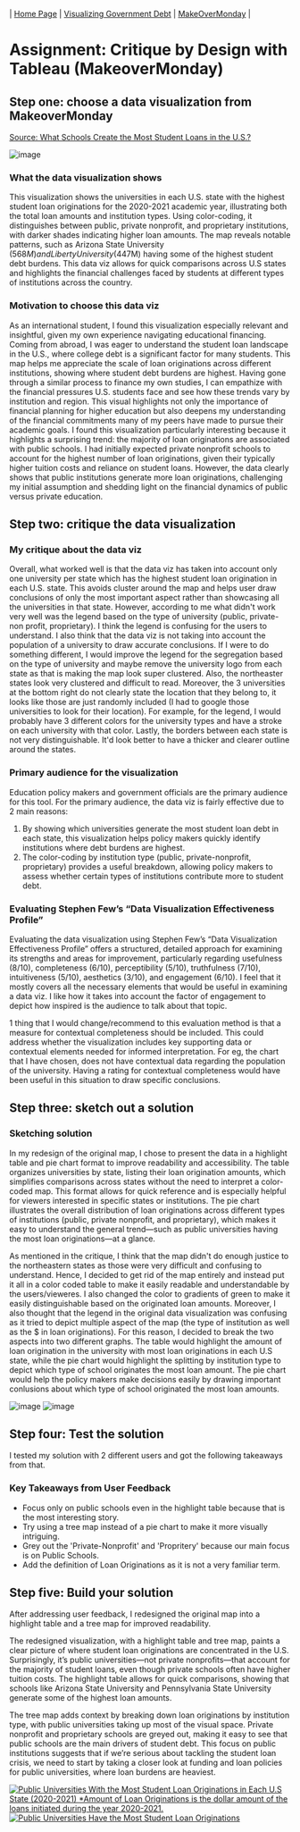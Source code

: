 | [Home Page](https://maitri-surti.github.io/maitri-surti-portfolio/) | [Visualizing Government Debt](https://maitri-surti.github.io/maitri-surti-portfolio/dataviz2) | [MakeOverMonday](https://maitri-surti.github.io/maitri-surti-portfolio/makeOverMonday) |

# Assignment: Critique by Design with Tableau (MakeoverMonday)

## Step one: choose a data visualization from MakeoverMonday
[Source: What Schools Create the Most Student Loans in the U.S.?](https://howmuch.net/articles/university-with-the-most-student-loan-originations-in-every-state)

![image](https://github.com/user-attachments/assets/896cf5e2-3306-4fdf-834f-f0b2731b7b6f)

### What the data visualization shows
This visualization shows the universities in each U.S. state with the highest student loan originations for the 2020-2021 academic year, illustrating both the total loan amounts and institution types. Using color-coding, it distinguishes between public, private nonprofit, and proprietary institutions, with darker shades indicating higher loan amounts. The map reveals notable patterns, such as Arizona State University ($568M) and Liberty University ($447M) having some of the highest student debt burdens. This data viz allows for quick comparisons across U.S states and highlights the financial challenges faced by students at different types of institutions across the country.

### Motivation to choose this data viz
As an international student, I found this visualization especially relevant and insightful, given my own experience navigating educational financing. Coming from abroad, I was eager to understand the student loan landscape in the U.S., where college debt is a significant factor for many students. This map helps me appreciate the scale of loan originations across different institutions, showing where student debt burdens are highest. Having gone through a similar process to finance my own studies, I can empathize with the financial pressures U.S. students face and see how these trends vary by institution and region. This visual highlights not only the importance of financial planning for higher education but also deepens my understanding of the financial commitments many of my peers have made to pursue their academic goals. I found this visualization particularly interesting because it highlights a surprising trend: the majority of loan originations are associated with public schools. I had initially expected private nonprofit schools to account for the highest number of loan originations, given their typically higher tuition costs and reliance on student loans. However, the data clearly shows that public institutions generate more loan originations, challenging my initial assumption and shedding light on the financial dynamics of public versus private education.

## Step two: critique the data visualization

### My critique about the data viz
Overall, what worked well is that the data viz has taken into account only one university per state which has the highest student loan origination in each U.S. state. This avoids cluster around the map and helps user draw conclusions of only the most important aspect rather than showcasing all the universities in that state. However, according to me what didn't work very well was the legend based on the type of university (public, private-non profit, proprietary). I think the legend is confusing for the users to understand. I also think that the data viz is not taking into account the population of a university to draw accurate conclusions. If I were to do something different, I would improve the legend for the segregation based on the type of university and maybe remove the university logo from each state as that is making the map look super clustered. Also, the northeaster states look very clustered and difficult to read.  Moreover, the 3 universities at the bottom right do not clearly state the location that they belong to, it looks like those are just randomly included (I had to google those universities to look for their location). For example, for the legend, I would probably have 3 different colors for the university types and have a stroke on each university with that color. Lastly, the borders between each state is not very distinguishable. It'd look better to have a thicker and clearer outline around the states. 

### Primary audience for the visualization
Education policy makers and government officials are the primary audience for this tool. For the primary audience, the data viz is fairly effective due to 2 main reasons:
1. By showing which universities generate the most student loan debt in each state, this visualization helps policy makers quickly identify institutions where debt burdens are highest. 
2. The color-coding by institution type (public, private-nonprofit, proprietary) provides a useful breakdown, allowing policy makers to assess whether certain types of institutions contribute more to student debt.
   
### Evaluating Stephen Few’s “Data Visualization Effectiveness Profile”
Evaluating the data visualization using Stephen Few’s “Data Visualization Effectiveness Profile” offers a structured, detailed approach for examining its strengths and areas for improvement, particularly regarding usefulness (8/10), completeness (6/10), perceptibility (5/10), truthfulness (7/10), intuitiveness (5/10), aesthetics (3/10), and engagement (6/10). I feel that it mostly covers all the necessary elements that would be useful in examining a data viz. I like how it takes into account the factor of engagement to depict how inspired is the audience to talk about that topic. 

1 thing that I would change/recommend to this evaluation method is that a measure for contextual completeness should be included. This could address whether the visualization includes key supporting data or contextual elements needed for informed interpretation. For eg, the chart that I have chosen, does not have contextual data regarding the population of the university. Having a rating for contextual completeness would have been useful in this situation to draw specific conclusions. 

## Step three: sketch out a solution

### Sketching solution

In my redesign of the original map, I chose to present the data in a highlight table and pie chart format to improve readability and accessibility. The table organizes universities by state, listing their loan origination amounts, which simplifies comparisons across states without the need to interpret a color-coded map. This format allows for quick reference and is especially helpful for viewers interested in specific states or institutions. The pie chart illustrates the overall distribution of loan originations across different types of institutions (public, private nonprofit, and proprietary), which makes it easy to understand the general trend—such as public universities having the most loan originations—at a glance. 

As mentioned in the critique, I think that the map didn't do enough justice to the northeastern states as those were very difficult and confusing to understand. Hence, I decided to get rid of the map entirely and instead put it all in a color coded table to make it easily readable and understandable by the users/vieweres. I also changed the color to gradients of green to make it easily distinguishable based on the originated loan amounts. Moreover, I also thought that the legend in the original data visualization was confusing as it tried to depict multiple aspect of the map (the type of institution as well as the $ in loan originations). For this reason, I decided to break the two aspects into two different graphs. The table would highlight the amount of loan origination in the university with most loan originations in each U.S state, while the pie chart would highlight the splitting by institution type to depict which type of school originates the most loan amount. The pie chart would help the policy makers make decisions easily by drawing important conlusions about which type of school originated the most loan amounts. 

![image](https://github.com/user-attachments/assets/207be031-2992-487e-8de9-bdbe348b9947)
![image](https://github.com/user-attachments/assets/69ffd849-f0f9-4409-a6d8-29eb1299b9e9)

## Step four: Test the solution

I tested my solution with 2 different users and got the following takeaways from that.

### Key Takeaways from User Feedback
- Focus only on public schools even in the highlight table because that is the most interesting story.
- Try using a tree map instead of a pie chart to make it more visually intriguing.
- Grey out the 'Private-Nonprofit' and 'Propritery' because our main focus is on Public Schools.
- Add the definition of Loan Originations as it is not a very familiar term.

## Step five: Build your solution
After addressing user feedback, I redesigned the original map into a highlight table and a tree map for improved readability.

The redesigned visualization, with a highlight table and tree map, paints a clear picture of where student loan originations are concentrated in the U.S. Surprisingly, it’s public universities—not private nonprofits—that account for the majority of student loans, even though private schools often have higher tuition costs. The highlight table allows for quick comparisons, showing that schools like Arizona State University and Pennsylvania State University generate some of the highest loan amounts.

The tree map adds context by breaking down loan originations by institution type, with public universities taking up most of the visual space. Private nonprofit and proprietary schools are greyed out, making it easy to see that public schools are the main drivers of student debt. This focus on public institutions suggests that if we’re serious about tackling the student loan crisis, we need to start by taking a closer look at funding and loan policies for public universities, where loan burdens are heaviest.

<div class='tableauPlaceholder' id='viz1731469548809' style='position: relative'><noscript><a href='#'><img alt='Public Universities With the Most Student Loan Originations in Each U.S State (2020-2021) *Amount of Loan Originations is the dollar amount of the loans initiated during the year 2020-2021. ' src='https:&#47;&#47;public.tableau.com&#47;static&#47;images&#47;Hi&#47;HighlightTable_17314693328090&#47;Sheet1&#47;1_rss.png' style='border: none' /></a></noscript><object class='tableauViz'  style='display:none;'><param name='host_url' value='https%3A%2F%2Fpublic.tableau.com%2F' /> <param name='embed_code_version' value='3' /> <param name='site_root' value='' /><param name='name' value='HighlightTable_17314693328090&#47;Sheet1' /><param name='tabs' value='no' /><param name='toolbar' value='yes' /><param name='static_image' value='https:&#47;&#47;public.tableau.com&#47;static&#47;images&#47;Hi&#47;HighlightTable_17314693328090&#47;Sheet1&#47;1.png' /> <param name='animate_transition' value='yes' /><param name='display_static_image' value='yes' /><param name='display_spinner' value='yes' /><param name='display_overlay' value='yes' /><param name='display_count' value='yes' /><param name='language' value='en-US' /><param name='filter' value='publish=yes' /></object></div>                
<script type='text/javascript'>                    
   var divElement = document.getElementById('viz1731469548809');                    
   var vizElement = divElement.getElementsByTagName('object')[0];                    
   vizElement.style.width='100%';vizElement.style.height=(divElement.offsetWidth*0.75)+'px';                    
   var scriptElement = document.createElement('script');                    
   scriptElement.src = 'https://public.tableau.com/javascripts/api/viz_v1.js';                    
   vizElement.parentNode.insertBefore(scriptElement, vizElement);                
</script>

<div class='tableauPlaceholder' id='viz1731469754280' style='position: relative'><noscript><a href='#'><img alt='Public Universities Have the Most Student Loan Originations  ' src='https:&#47;&#47;public.tableau.com&#47;static&#47;images&#47;Tr&#47;TreeMap_17314694217960&#47;Sheet2&#47;1_rss.png' style='border: none' /></a></noscript><object class='tableauViz'  style='display:none;'><param name='host_url' value='https%3A%2F%2Fpublic.tableau.com%2F' /> <param name='embed_code_version' value='3' /> <param name='site_root' value='' /><param name='name' value='TreeMap_17314694217960&#47;Sheet2' /><param name='tabs' value='no' /><param name='toolbar' value='yes' /><param name='static_image' value='https:&#47;&#47;public.tableau.com&#47;static&#47;images&#47;Tr&#47;TreeMap_17314694217960&#47;Sheet2&#47;1.png' /> <param name='animate_transition' value='yes' /><param name='display_static_image' value='yes' /><param name='display_spinner' value='yes' /><param name='display_overlay' value='yes' /><param name='display_count' value='yes' /><param name='language' value='en-US' /><param name='filter' value='publish=yes' /></object></div>                
<script type='text/javascript'>                    
   var divElement = document.getElementById('viz1731469754280');                    
   var vizElement = divElement.getElementsByTagName('object')[0];                    
   vizElement.style.width='100%';vizElement.style.height=(divElement.offsetWidth*0.75)+'px';                    
   var scriptElement = document.createElement('script');                    
   scriptElement.src = 'https://public.tableau.com/javascripts/api/viz_v1.js';                    
   vizElement.parentNode.insertBefore(scriptElement, vizElement);                
</script>
